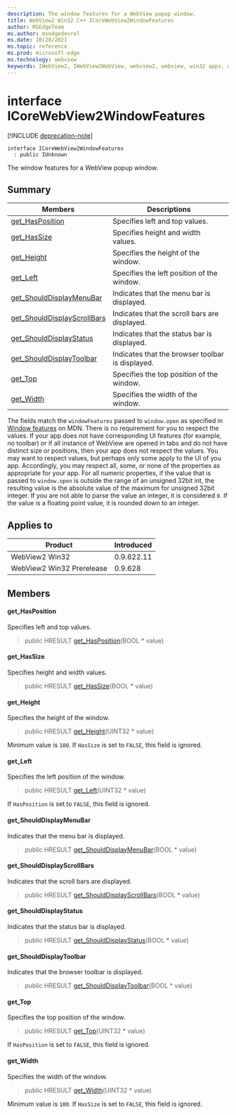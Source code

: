 ```yaml
---
description: The window features for a WebView popup window.
title: WebView2 Win32 C++ ICoreWebView2WindowFeatures
author: MSEdgeTeam
ms.author: msedgedevrel
ms.date: 10/28/2021
ms.topic: reference
ms.prod: microsoft-edge
ms.technology: webview
keywords: IWebView2, IWebView2WebView, webview2, webview, win32 apps, win32, edge, ICoreWebView2, ICoreWebView2Controller, browser control, edge html, ICoreWebView2WindowFeatures
---
```


# interface ICoreWebView2WindowFeatures

[!INCLUDE [deprecation-note](../includes/deprecation-note.md)]

```
interface ICoreWebView2WindowFeatures
  : public IUnknown
```

The window features for a WebView popup window.

## Summary

 Members                        | Descriptions
--------------------------------|---------------------------------------------
[get_HasPosition](#get_hasposition) | Specifies left and top values.
[get_HasSize](#get_hassize) | Specifies height and width values.
[get_Height](#get_height) | Specifies the height of the window.
[get_Left](#get_left) | Specifies the left position of the window.
[get_ShouldDisplayMenuBar](#get_shoulddisplaymenubar) | Indicates that the menu bar is displayed.
[get_ShouldDisplayScrollBars](#get_shoulddisplayscrollbars) | Indicates that the scroll bars are displayed.
[get_ShouldDisplayStatus](#get_shoulddisplaystatus) | Indicates that the status bar is displayed.
[get_ShouldDisplayToolbar](#get_shoulddisplaytoolbar) | Indicates that the browser toolbar is displayed.
[get_Top](#get_top) | Specifies the top position of the window.
[get_Width](#get_width) | Specifies the width of the window.

The fields match the `windowFeatures` passed to `window.open` as specified in [Window features][MdnDocsWebApiWindowOpenWindowFeatures] on MDN. There is no requirement for you to respect the values. If your app does not have corresponding UI features (for example, no toolbar) or if all instance of WebView are opened in tabs and do not have distinct size or positions, then your app does not respect the values. You may want to respect values, but perhaps only some apply to the UI of you app. Accordingly, you may respect all, some, or none of the properties as appropriate for your app. For all numeric properties, if the value that is passed to `window.open` is outside the range of an unsigned 32bit int, the resulting value is the absolute value of the maximum for unsigned 32bit integer. If you are not able to parse the value an integer, it is considered `0`. If the value is a floating point value, it is rounded down to an integer.

[MdnDocsWebApiWindowOpenWindowFeatures]: https://developer.mozilla.org/docs/Web/API/Window/open#Window_features "Window features - Window.open() | MDN"

## Applies to

Product                         | Introduced
--------------------------------|---------------------------------------------
WebView2 Win32            |    0.9.622.11
WebView2 Win32 Prerelease |    0.9.628

## Members

#### get_HasPosition

Specifies left and top values.

> public HRESULT [get_HasPosition](#get_hasposition)(BOOL * value)

#### get_HasSize

Specifies height and width values.

> public HRESULT [get_HasSize](#get_hassize)(BOOL * value)

#### get_Height

Specifies the height of the window.

> public HRESULT [get_Height](#get_height)(UINT32 * value)

Minimum value is `100`. If `HasSize` is set to `FALSE`, this field is ignored.

#### get_Left

Specifies the left position of the window.

> public HRESULT [get_Left](#get_left)(UINT32 * value)

If `HasPosition` is set to `FALSE`, this field is ignored.

#### get_ShouldDisplayMenuBar

Indicates that the menu bar is displayed.

> public HRESULT [get_ShouldDisplayMenuBar](#get_shoulddisplaymenubar)(BOOL * value)

#### get_ShouldDisplayScrollBars

Indicates that the scroll bars are displayed.

> public HRESULT [get_ShouldDisplayScrollBars](#get_shoulddisplayscrollbars)(BOOL * value)

#### get_ShouldDisplayStatus

Indicates that the status bar is displayed.

> public HRESULT [get_ShouldDisplayStatus](#get_shoulddisplaystatus)(BOOL * value)

#### get_ShouldDisplayToolbar

Indicates that the browser toolbar is displayed.

> public HRESULT [get_ShouldDisplayToolbar](#get_shoulddisplaytoolbar)(BOOL * value)

#### get_Top

Specifies the top position of the window.

> public HRESULT [get_Top](#get_top)(UINT32 * value)

If `HasPosition` is set to `FALSE`, this field is ignored.

#### get_Width

Specifies the width of the window.

> public HRESULT [get_Width](#get_width)(UINT32 * value)

Minimum value is `100`. If `HasSize` is set to `FALSE`, this field is ignored.

